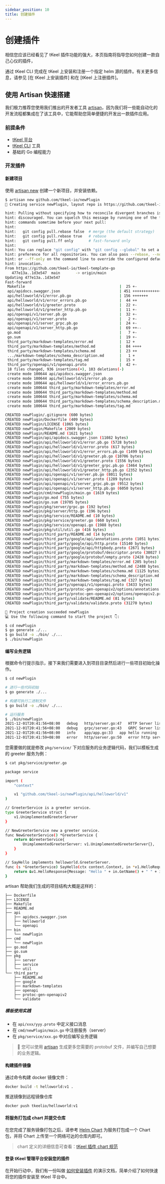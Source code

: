 ```yaml
---
sidebar_position: 10
title: 创建插件
---
```


# 创建插件
相信您应该已经看见了 tKeel 插件功能的强大，本页指南将指导您如何创建一款自己心仪的插件，

通过 tKeel CLI 完成在 tKeel 上安装和注册一个指定 helm 源的插件。有关更多信息，请参见 [在 tKeel 上安装插件] 和在 [tKeel 上注册插件]。
## 使用 Artisan 快速搭建
我们极力推荐您使用我们推出的开发者工具 [artisan](../tools/artisan.md)，因为我们将一些能自动化的开发流程都集成在了该工具中，它能帮助您简单便捷的开发出一款插件应用。
### 前提条件

- [tKeel 平台](/#install-and-initialize-your-tkeel)
- [tKeel CLI](/cli#install-cli) 工具
- 基础的 Go 编程能力

### 开发插件
#### 新建项目
使用 [artisan new](../tools/artisan.md#创建一个新项目) 创建一个新项目，并安装依赖。
```bash
$ artisan new github.com/tkeel-io/newPlugin
🚀 Creating service newPlugin, layout repo is https://github.com/tkeel-io/tkeel-template-go.git, please wait a moment.

hint: Pulling without specifying how to reconcile divergent branches is
hint: discouraged. You can squelch this message by running one of the following
hint: commands sometime before your next pull:
hint:
hint:   git config pull.rebase false  # merge (the default strategy)
hint:   git config pull.rebase true   # rebase
hint:   git config pull.ff only       # fast-forward only
hint:
hint: You can replace "git config" with "git config --global" to set a default
hint: preference for all repositories. You can also pass --rebase, --no-rebase,
hint: or --ff-only on the command line to override the configured default per
hint: invocation.
From https://github.com/tkeel-io/tkeel-template-go
   477e13a..1d3e547  main       -> origin/main
Updating 477e13a..1d3e547
Fast-forward
 Makefile                                           |  25 +-
 api/apidocs.swagger.json                           | 451 +++++++++++++++++++++
 api/helloworld/v1/error.pb.go                      | 156 +++++++
 api/helloworld/v1/error_errors.pb.go               |  44 ++
 api/helloworld/v1/greeter.proto                    |  22 +-
 api/helloworld/v1/greeter_http.pb.go               |  11 +-
 api/openapi/v1/server.pb.go                        |  32 +-
 api/openapi/v1/server.proto                        |   2 +-
 api/openapi/v1/server_grpc.pb.go                   |  24 +-
 api/openapi/v1/server_http.pb.go                   |  69 ++--
 go.mod                                             |   7 +-
 go.sum                                             |  19 +-
 third_party/markdown-templates/error.md            |  12 +
 third_party/markdown-templates/method.md           |  84 ++++
 third_party/markdown-templates/schema.md           |  23 ++
 .../markdown-templates/schema_description.md       |   1 +
 third_party/markdown-templates/tag.md              |  15 +
 third_party/openapi/v1/openapi.proto               |  42 +-
 18 files changed, 936 insertions(+), 103 deletions(-)
 create mode 100644 api/apidocs.swagger.json
 create mode 100644 api/helloworld/v1/error.pb.go
 create mode 100644 api/helloworld/v1/error_errors.pb.go
 create mode 100644 third_party/markdown-templates/error.md
 create mode 100644 third_party/markdown-templates/method.md
 create mode 100644 third_party/markdown-templates/schema.md
 create mode 100644 third_party/markdown-templates/schema_description.md
 create mode 100644 third_party/markdown-templates/tag.md

CREATED newPlugin/.gitignore (600 bytes)
CREATED newPlugin/Dockerfile (409 bytes)
CREATED newPlugin/LICENSE (1065 bytes)
CREATED newPlugin/Makefile (2009 bytes)
CREATED newPlugin/README.md (1621 bytes)
CREATED newPlugin/api/apidocs.swagger.json (11082 bytes)
CREATED newPlugin/api/helloworld/v1/error.pb.go (5728 bytes)
CREATED newPlugin/api/helloworld/v1/error.proto (617 bytes)
CREATED newPlugin/api/helloworld/v1/error_errors.pb.go (1499 bytes)
CREATED newPlugin/api/helloworld/v1/greeter.pb.go (10706 bytes)
CREATED newPlugin/api/helloworld/v1/greeter.proto (1556 bytes)
CREATED newPlugin/api/helloworld/v1/greeter_grpc.pb.go (3464 bytes)
CREATED newPlugin/api/helloworld/v1/greeter_http.pb.go (2352 bytes)
CREATED newPlugin/api/openapi/v1/server.pb.go (8011 bytes)
CREATED newPlugin/api/openapi/v1/server.proto (1289 bytes)
CREATED newPlugin/api/openapi/v1/server_grpc.pb.go (9512 bytes)
CREATED newPlugin/api/openapi/v1/server_http.pb.go (6050 bytes)
CREATED newPlugin/cmd/newPlugin/main.go (1619 bytes)
CREATED newPlugin/go.mod (755 bytes)
CREATED newPlugin/go.sum (19705 bytes)
CREATED newPlugin/pkg/server/grpc.go (192 bytes)
CREATED newPlugin/pkg/server/http.go (196 bytes)
CREATED newPlugin/pkg/service/README.md (10 bytes)
CREATED newPlugin/pkg/service/greeter.go (660 bytes)
CREATED newPlugin/pkg/service/openapi.go (1988 bytes)
CREATED newPlugin/pkg/util/util.go (416 bytes)
CREATED newPlugin/third_party/README.md (14 bytes)
CREATED newPlugin/third_party/google/api/annotations.proto (1051 bytes)
CREATED newPlugin/third_party/google/api/http.proto (15140 bytes)
CREATED newPlugin/third_party/google/api/httpbody.proto (2671 bytes)
CREATED newPlugin/third_party/google/protobuf/descriptor.proto (38027 bytes)
CREATED newPlugin/third_party/google/protobuf/empty.proto (2428 bytes)
CREATED newPlugin/third_party/markdown-templates/error.md (205 bytes)
CREATED newPlugin/third_party/markdown-templates/method.md (2488 bytes)
CREATED newPlugin/third_party/markdown-templates/schema.md (1125 bytes)
CREATED newPlugin/third_party/markdown-templates/schema_description.md (86 bytes)
CREATED newPlugin/third_party/markdown-templates/tag.md (327 bytes)
CREATED newPlugin/third_party/openapi/v1/openapi.proto (3433 bytes)
CREATED newPlugin/third_party/protoc-gen-openapiv2/options/annotations.proto (1760 bytes)
CREATED newPlugin/third_party/protoc-gen-openapiv2/options/openapiv2.proto (24777 bytes)
CREATED newPlugin/third_party/validate/README.md (81 bytes)
CREATED newPlugin/third_party/validate/validate.proto (31270 bytes)

🍺 Project creation succeeded newPlugin
💻 Use the following command to start the project 👇:

$ cd newPlugin
$ go generate ./...
$ go build -o ./bin/ ./...
$ ./bin/newPlugin

```

#### 编写业务逻辑
根据命令行提示指示，接下来我们需要进入到项目目录然后进行一些项目初始化操作。
```bash
$ cd newPlugin

# 进行一些代码初始
$ go generate ./...

# 构建可执行二进制文件
$ go build -o ./bin/ ./...

# 运行服务
$ ./bin/newPlugin
2021-12-01T20:41:56+08:00	debug	http/server.go:47	HTTP Server listen: :31234	{"app": "hello"}
2021-12-01T20:41:56+08:00	debug	grpc/server.go:43	GRPC Server listen: :31233	{"app": "hello"}
2021-12-01T20:41:56+08:00	info	app/app.go:33	app hello running	{"app": "hello"}
2021-12-01T20:41:59+08:00	error	http/server.go:50	error http serve: http: Server closed	{"app": "hello"}

```
您需要做的就是修改 `pkg/service/` 下对应服务的业务逻辑代码，我们以模板生成的 greeter 服务为例：
```bash
$ cat pkg/service/greeter.go

package service

import (
	"context"

	v1 "github.com/tkeel-io/newPlugin/api/helloworld/v1"
)

// GreeterService is a greeter service.
type GreeterService struct {
	v1.UnimplementedGreeterServer
}

// NewGreeterService new a greeter service.
func NewGreeterService() *GreeterService {
	return &GreeterService{
		UnimplementedGreeterServer: v1.UnimplementedGreeterServer{},
	}
}

// SayHello implements helloworld.GreeterServer.
func (s *GreeterService) SayHello(ctx context.Context, in *v1.HelloRequest) (*v1.HelloResponse, error) {
	return &v1.HelloResponse{Message: "Hello " + in.GetName() + " " + in.GetTest().GetAaa() + " " + in.GetTest().GetBbb()}, nil
}

```

artisan 帮助我们生成的项目结构大概是这样的：
```
├── Dockerfile
├── LICENSE
├── Makefile
├── README.md
├── api
│   ├── apidocs.swagger.json
│   ├── helloworld
│   └── openapi
├── bin
│   └── newPlugin
├── cmd
│   └── newPlugin
├── go.mod
├── go.sum
├── pkg
│   ├── server
│   ├── service
│   └── util
└── third_party
    ├── README.md
    ├── google
    ├── markdown-templates
    ├── openapi
    ├── protoc-gen-openapiv2
    └── validate
```
##### 模板使用实践
- 在 `api/xxx/yyy.proto` 中定义接口消息
- 在 `cmd/newPlugin/main.go` 中注册服务（server）
- 在 `pkg/service/xxx.go` 中对应编写业务逻辑

> 📢 您可以使用 [artisan](../tools/artisan.md#生成-protobuf) 生成更多您需要的 protobuf 文件，并编写自己想要的业务逻辑。

#### 构建插件镜像
通过命令构建 docker 镜像文件：
```bash
docker build -t helloworld:v1 . 
```
推送镜像到远程镜像仓库
```bash
docker push tkeelio/helloworld:v1
```
#### 将服务打包成 chart 并提交仓库
在您完成了服务镜像打包之后，请参考 [Helm Chart](https://helm.sh/zh/docs/topics/charts/) 为服务打包成一个 Chart 包，并将 Chart 上传至一个网络可达的仓库内即可。

> chart 定义的详细信息可查看：[tKeel 插件 chart 规范](./plugin_chart.md)

#### 登录 tKeel 管理平台安装您的插件
在开始行动中，我们有一份叫做 [如何安装插件](../../getting_started/how-to-install-plugin.md) 的演示文档，简单介绍了如何快速将您的插件安装至 tKeel 平台中。
